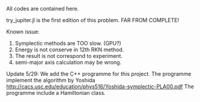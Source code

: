 All codes are contained here.

try_jupiter.jl is the first edition of this problem. FAR FROM COMPLETE!

Known issue:

1. Symplectic methods are TOO slow. (GPU?)
2. Energy is not conserve in 12th RKN method.
3. The result is not correspond to experiment.
4. semi-major axis calculation may be wrong.

Update 5/29:
We add the C++ programme for this project.
The programme implement the algorithm by Yoshida http://cacs.usc.edu/education/phys516/Yoshida-symplectic-PLA00.pdf
The programme include a Hamiltonian class.
